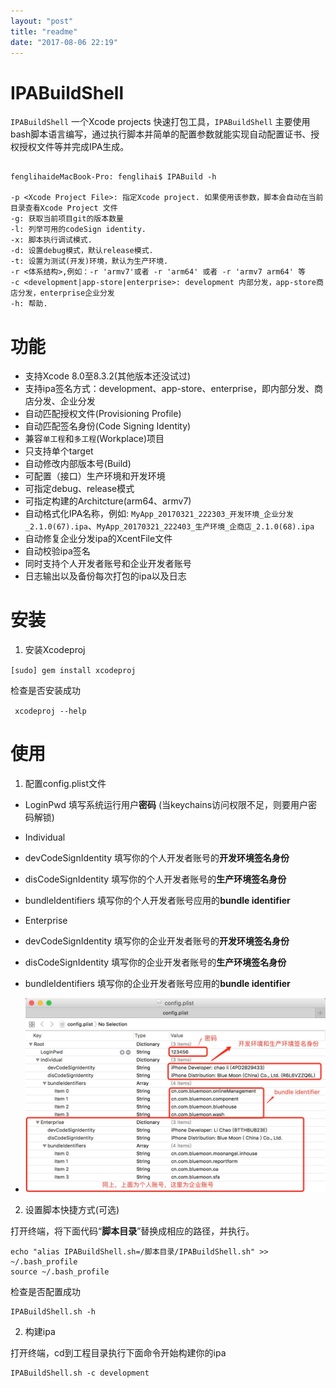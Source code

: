 ```yaml
---
layout: "post"
title: "readme"
date: "2017-08-06 22:19"
---
```

IPABuildShell
==

`IPABuildShell` 一个Xcode projects 快速打包工具，`IPABuildShell` 主要使用bash脚本语言编写，通过执行脚本并简单的配置参数就能实现自动配置证书、授权授权文件等并完成IPA生成。

```

fenglihaideMacBook-Pro: fenglihai$ IPABuild -h

-p <Xcode Project File>: 指定Xcode project. 如果使用该参数，脚本会自动在当前目录查看Xcode Project 文件
-g: 获取当前项目git的版本数量
-l: 列举可用的codeSign identity.
-x: 脚本执行调试模式.
-d: 设置debug模式，默认release模式.
-t: 设置为测试(开发)环境，默认为生产环境.
-r <体系结构>,例如：-r 'armv7'或者 -r 'arm64' 或者 -r 'armv7 arm64' 等
-c <development|app-store|enterprise>: development 内部分发，app-store商店分发，enterprise企业分发
-h: 帮助.

```

功能
==
- 支持Xcode 8.0至8.3.2(其他版本还没试过)
- 支持ipa签名方式：development、app-store、enterprise，即内部分发、商店分发、企业分发
- 自动匹配授权文件(Provisioning Profile)
- 自动匹配签名身份(Code Signing Identity)
- 兼容`单工程`和`多工程`(Workplace)项目
- 只支持单个target
- 自动修改内部版本号(Build)
- 可配置（接口）生产环境和开发环境
- 可指定debug、release模式
- 可指定构建的Architcture(arm64、armv7)
- 自动格式化IPA名称，例如: `MyApp_20170321_222303_开发环境_企业分发_2.1.0(67).ipa`、`MyApp_20170321_222403_生产环境_企商店_2.1.0(68).ipa`
- 自动修复企业分发ipa的XcentFile文件
- 自动校验ipa签名
- 同时支持个人开发者账号和企业开发者账号
- 日志输出以及备份每次打包的ipa以及日志



安装
==

1. 安装Xcodeproj

`[sudo] gem install xcodeproj`

检查是否安装成功

` xcodeproj --help`

使用
==

1. 配置config.plist文件
- LoginPwd 填写系统运行用户**密码** (当keychains访问权限不足，则要用户密码解锁)
- Individual
- devCodeSignIdentity 填写你的个人开发者账号的**开发环境签名身份**
- disCodeSignIdentity 填写你的个人开发者账号的**生产环境签名身份**
- bundleIdentifiers 填写你的个人开发者账号应用的**bundle identifier**
- Enterprise
- devCodeSignIdentity 填写你的企业开发者账号的**开发环境签名身份**
- disCodeSignIdentity 填写你的企业开发者账号的**生产环境签名身份**
- bundleIdentifiers 填写你的企业开发者账号应用的**bundle identifier**


- ![  config.plist](https://raw.githubusercontent.com/aa335418265/images/master/ipabuildshell_1.png)

2. 设置脚本快捷方式(可选)

打开终端，将下面代码“**脚本目录**”替换成相应的路径，并执行。
```
echo "alias IPABuildShell.sh=/脚本目录/IPABuildShell.sh" >> ~/.bash_profile
source ~/.bash_profile

```

检查是否配置成功

```
IPABuildShell.sh -h
```
2. 构建ipa

打开终端，cd到工程目录执行下面命令开始构建你的ipa

```
IPABuildShell.sh -c development
```
